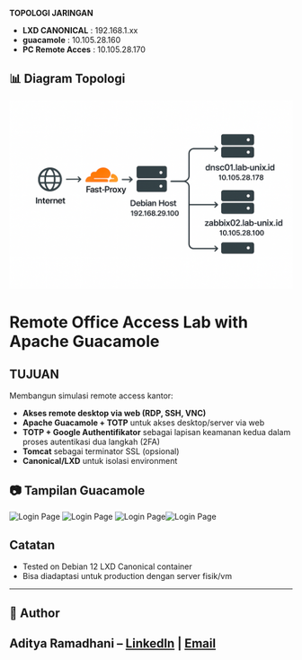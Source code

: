 
**TOPOLOGI JARINGAN**

- **LXD CANONICAL**   : 192.168.1.xx 
- **guacamole**       : 10.105.28.160
- **PC Remote Acces** : 10.105.28.170

## 📊 Diagram Topologi
![Topologi Jaringan](/Image/ChatGPT%20Image%20Sep%2016%2C%202025%2C%2009_49_24%20AM.png) 

# Remote Office Access Lab with Apache Guacamole 

## TUJUAN
Membangun simulasi remote access kantor:
- **Akses remote desktop via web (RDP, SSH, VNC)**
- **Apache Guacamole + TOTP** untuk akses desktop/server via web
- **TOTP + Google Authentifikator** sebagai lapisan keamanan kedua dalam proses autentikasi dua langkah (2FA)
- **Tomcat** sebagai terminator SSL (opsional)
- **Canonical/LXD** untuk isolasi environment


## 📷 Tampilan Guacamole  
![Login Page](image/guacalabzerotrust.png) ![Login Page](guacamole_images/guacahttps.png)
![Login Page](guacamole_images/guacalabtotp.png)![Login Page](guacamole_images/guacalabrdp.png)

## Catatan
- Tested on Debian 12 LXD Canonical container
- Bisa diadaptasi untuk production dengan server fisik/vm

-------------------------------------------------------------------------------------------------------------
## 👤 Author
Aditya Ramadhani – [LinkedIn](https://linkedin.com/in/username) | [Email](mailto:ramadhaniaditya19@gmail.com)
-------------------------------------------------------------------------------------------------------------









